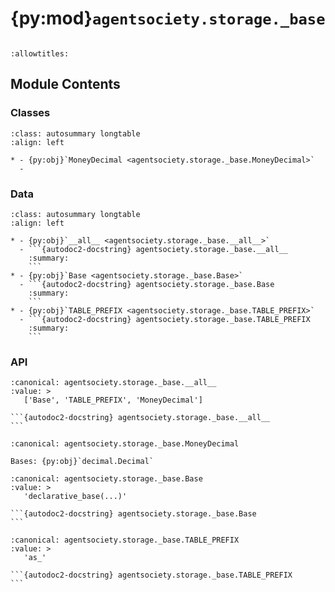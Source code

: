 # {py:mod}`agentsociety.storage._base`

```{py:module} agentsociety.storage._base
```

```{autodoc2-docstring} agentsociety.storage._base
:allowtitles:
```

## Module Contents

### Classes

````{list-table}
:class: autosummary longtable
:align: left

* - {py:obj}`MoneyDecimal <agentsociety.storage._base.MoneyDecimal>`
  -
````

### Data

````{list-table}
:class: autosummary longtable
:align: left

* - {py:obj}`__all__ <agentsociety.storage._base.__all__>`
  - ```{autodoc2-docstring} agentsociety.storage._base.__all__
    :summary:
    ```
* - {py:obj}`Base <agentsociety.storage._base.Base>`
  - ```{autodoc2-docstring} agentsociety.storage._base.Base
    :summary:
    ```
* - {py:obj}`TABLE_PREFIX <agentsociety.storage._base.TABLE_PREFIX>`
  - ```{autodoc2-docstring} agentsociety.storage._base.TABLE_PREFIX
    :summary:
    ```
````

### API

````{py:data} __all__
:canonical: agentsociety.storage._base.__all__
:value: >
   ['Base', 'TABLE_PREFIX', 'MoneyDecimal']

```{autodoc2-docstring} agentsociety.storage._base.__all__
```

````

```{py:class} MoneyDecimal()
:canonical: agentsociety.storage._base.MoneyDecimal

Bases: {py:obj}`decimal.Decimal`

```

````{py:data} Base
:canonical: agentsociety.storage._base.Base
:value: >
   'declarative_base(...)'

```{autodoc2-docstring} agentsociety.storage._base.Base
```

````

````{py:data} TABLE_PREFIX
:canonical: agentsociety.storage._base.TABLE_PREFIX
:value: >
   'as_'

```{autodoc2-docstring} agentsociety.storage._base.TABLE_PREFIX
```

````
